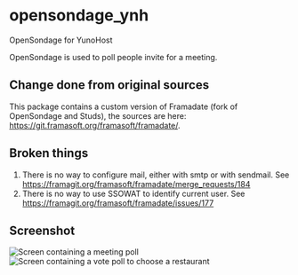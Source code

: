 opensondage_ynh
===============

OpenSondage for YunoHost

OpenSondage is used to poll people invite for a meeting.

## Change done from original sources
This package contains a custom version of Framadate (fork of OpenSondage and Studs), the sources are here: https://git.framasoft.org/framasoft/framadate/.

## Broken things

 1. There is no way to configure mail, either with smtp or with sendmail. See https://framagit.org/framasoft/framadate/merge_requests/184
 2. There is no way to use SSOWAT to identify current user. See https://framagit.org/framasoft/framadate/issues/177

## Screenshot

<img src="/sources/images/date.png" style="max-width:100%;" alt="Screen containing a meeting poll"/>
<img src="/sources/images/classic.png" style="max-width:100%;" alt="Screen containing a vote poll to choose a restaurant"/>

